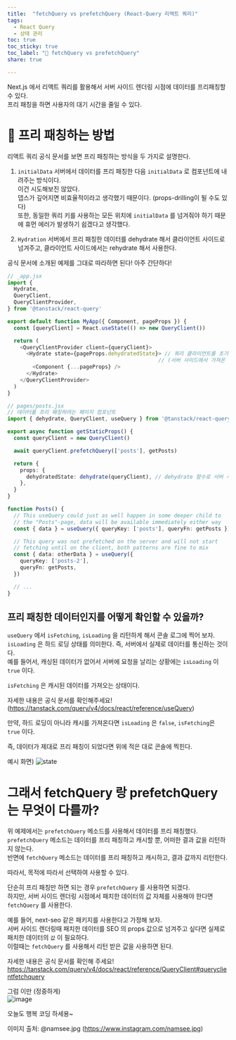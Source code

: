```yaml
---
title:  "fetchQuery vs prefetchQuery (React-Query 리액트 쿼리)"
tags:
  - React Query
  - 상태 관리
toc: true
toc_sticky: true
toc_label: "🤭 fetchQuery vs prefetchQuery"
share: true

---
```


Next.js 에서 리액트 쿼리를 활용해서 서버 사이드 렌더링 시점에 데이터를 프리패칭할 수 있다.  
프리 패칭을 하면 사용자의 대기 시간을 줄일 수 있다.  

# 👀 프리 패칭하는 방법

리액트 쿼리 공식 문서를 보면 프리 패칭하는 방식을 두 가지로 설명한다.  

1. `initialData` 
서버에서 데이터를 프리 패칭한 다음 `initialData` 로 컴포넌트에 내려주는 방식이다.  
이건 시도해보진 않았다.  
뎁스가 깊어지면 비효율적이라고 생각했기 때문이다. (props-drilling이 될 수도 있다)  
또한, 동일한 쿼리 키를 사용하는 모든 위치에 `initialData` 를 넘겨줘야 하기 때문에 휴먼 에러가 발생하기 쉽겠다고 생각했다.  

2. `Hydration`
서버에서 프리 패칭한 데이터를 dehydrate 해서 클라이언트 사이드로 넘겨주고, 클라이언트 사이드에서는 rehydrate 해서 사용한다.  

공식 문서에 소개된 예제를 그대로 따라하면 된다! 아주 간단하다!  

```typescript
// _app.jsx
import {
  Hydrate,
  QueryClient,
  QueryClientProvider,
} from '@tanstack/react-query'

export default function MyApp({ Component, pageProps }) {
  const [queryClient] = React.useState(() => new QueryClient())

  return (
    <QueryClientProvider client={queryClient}>
      <Hydrate state={pageProps.dehydratedState}> // 쿼리 클라이언트를 초기화 
                                                // (서버 사이드에서 가져온 데이터를 클라이언트 사이드로 전달하고, 클라이언트 사이드에서 초기 데이터를 사용하여 렌더링을 수행)
        <Component {...pageProps} />
      </Hydrate>
    </QueryClientProvider>
  )
}
```

```typescript
// pages/posts.jsx
// 데이터를 프리 패칭하려는 페이지 컴포넌트
import { dehydrate, QueryClient, useQuery } from '@tanstack/react-query'

export async function getStaticProps() {
  const queryClient = new QueryClient()

  await queryClient.prefetchQuery(['posts'], getPosts)

  return {
    props: {
      dehydratedState: dehydrate(queryClient), // dehydrate 함수로 서버 사이드 렌더링에서 패치한 데이터를 직렬화
    },
  }
}

function Posts() {
  // This useQuery could just as well happen in some deeper child to
  // the "Posts"-page, data will be available immediately either way
  const { data } = useQuery({ queryKey: ['posts'], queryFn: getPosts }) // 리액트 쿼리는 쿼리 키로 캐싱을 관리한다!

  // This query was not prefetched on the server and will not start
  // fetching until on the client, both patterns are fine to mix
  const { data: otherData } = useQuery({
    queryKey: ['posts-2'],
    queryFn: getPosts,
  })

  // ...
}
```

## 프리 패칭한 데이터인지를 어떻게 확인할 수 있을까?  

`useQuery` 에서 `isFetching`, `isLoading` 을 리턴하게 해서 콘솔 로그에 찍어 보자.  
`isLoading` 은 하드 로딩 상태를 의미한다. 즉, 서버에서 실제로 데이터를 통신하는 것이다.  
예를 들어서, 캐싱된 데이터가 없어서 서버에 요청을 날리는 상황에는 `isLoading` 이 `true` 이다.  

`isFetching` 은 캐시된 데이터를 가져오는 상태이다.  

자세한 내용은 공식 문서를 확인해주세요! (https://tanstack.com/query/v4/docs/react/reference/useQuery)

만약, 하드 로딩이 아니라 캐시를 가져온다면 `isLoading` 은 `false`, `isFetching`은 `true` 이다.  

즉, 데이터가 제대로 프리 패칭이 되었다면 위에 적은 대로 콘솔에 찍힌다.  

예시 화면)
![state](https://github.com/hjk329/hjk329.github.io/assets/84058944/2ea8e6b0-2547-422a-9cd4-26c0cda92c8d)


# 그래서 fetchQuery 랑 prefetchQuery 는 무엇이 다를까?

위 예제에서는 `prefetchQuery` 메소드를 사용해서 데이터를 프리 패칭했다.  
`prefetchQuery` 메소드는 데이터를 프리 패칭하고 캐시할 뿐, 어떠한 결과 값을 리턴하지 않는다.  
반면에 `fetchQuery` 메소드는 데이터를 프리 패칭하고 캐시하고, 결과 값까지 리턴한다.  

따라서, 목적에 따라서 선택하여 사용할 수 있다.  

단순히 프리 패칭만 하면 되는 경우 `prefetchQuery` 를 사용하면 되겠다.  
하지만, 서버 사이드 렌더링 시점에서 패치한 데이터의 값 자체를 사용해야 한다면 `fetchQuery` 를 사용한다.  

예를 들어, next-seo 같은 패키지를 사용한다고 가정해 보자.  
서버 사이드 렌더링때 패치한 데이터를 SEO 의 props 값으로 넘겨주고 싶다면 실제로 패치한 데이터의 `값` 이 필요하다.  
이럴때는 `fetchQuery` 를 사용해서 리턴 받은 값을 사용하면 된다.  

자세한 내용은 공식 문서를 확인해 주세요!  
https://tanstack.com/query/v4/docs/react/reference/QueryClient#queryclientfetchquery  

그럼 이만 (정중하게)  
![image](https://github.com/hjk329/hjk329.github.io/assets/84058944/0cf6bf31-b557-4441-af23-ee4ad71e6567)  

오늘도 행복 코딩 하세용~

이미지 출처: @namsee.jpg (https://www.instagram.com/namsee.jpg)

